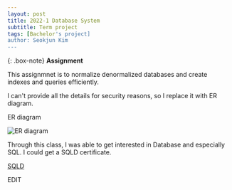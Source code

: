 ```yaml
---
layout: post
title: 2022-1 Database System
subtitle: Term project 
tags: [Bachelor's project]
author: Seokjun Kim
---
```


{: .box-note}
**Assignment**

This assignmnet is to normalize denormalized databases and create indexes and queries efficiently.

I can't provide all the details for security reasons, so I replace it with ER diagram.

ER diagram
<br>

![ER diagram](https://withalliam.github.io/assets/img/erdiagram.png)

Through this class, I was able to get interested in Database and especially SQL. I could get a SQLD certificate.

[SQLD](https://www.dataq.or.kr/www/sub/a_04.do)


EDIT